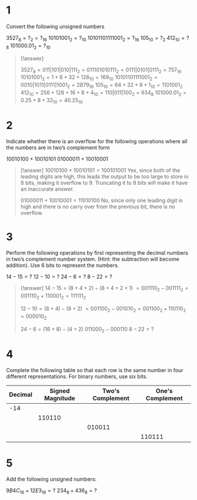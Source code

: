 # 1

Convert the following unsigned numbers

$3527_8=?_2=?_{16}$
$10101001_2=?_{10}$
$10101101111001_2=?_{16}$
$105_{10}=?_2$
$412_{10}=?_8$
$101000.01_2=?_{10}$

> [!answer] 
> 
> $3527_8=011|101|010|111_2=011101010111_2=0111|0101|0111_2=757_{16}$
> $10101001_2=1+8+32+128_{10}=169_{10}$
> $10101101111001_2=0010|1011|0111|1001_2=2B79_{16}$
> $105_{10}=64+32+8+1_{10}=1101001_2$
> $412_{10}=256+128+16+8+4_{10}=110|011|100_2=634_8$
> $101000.01_2=0.25+8+32_{10}=40.25_{10}$
# 2

Indicate whether there is an overflow for the following operations where all the numbers are in two’s complement form

$10010100 + 10010101$
$01000011 + 10010001$

> [!answer]
> $10010100+10010101=100101001$
> Yes, since both of the leading digits are high, this leads the output to be too large to store in $8$ bits, making it overflow to $9$. Truncating it to $8$ bits will make it have an inaccurate answer.
> 
> $01000011+10010001=11010100$
> No, since only one leading digit is high and there is no carry over from the previous bit, there is no overflow.

# 3

Perform the following operations by first representing the decimal numbers in two’s complement number system. (Hint: the subtraction will become addition). Use 6 bits to represent the numbers.

$14-15=?$
$12-10=?$
$24-6=?$
$8-22=?$

> [!answer]
> $14-15=(8+4+2)-(8+4+2+1)$
> $=001110_2-001111_2=001110_2+110001_2=111111_2$
> 
> $12-10=(8+4)-(8+2)$
> $=001100_2-001010_2=001100_2+110110_2=000010_2$
> 
> $24-6=(16+8)-(4+2)$
> $011000_2-000110$
> $8-22=?$

# 4

Complete the following table so that each row is the same number in four different representations. For binary numbers, use six bits.

| Decimal | Signed Magnitude | Two's Complement | One's Complement |
| ---- | ---- | ---- | ---- |
| -14 |  |  |  |
|  | 110110 |  |  |
|  |  | 010011 |  |
|  |  |  | 110111 |

# 5

Add the following unsigned numbers:

$9B4C_{16}+12E3_{16}=?$
$234_8+436_8=?$
